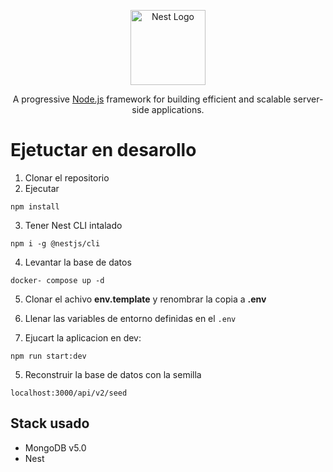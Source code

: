 <p align="center">
  <a href="http://nestjs.com/" target="blank"><img src="https://nestjs.com/img/logo-small.svg" width="120" alt="Nest Logo" /></a>
</p>

[circleci-image]: https://img.shields.io/circleci/build/github/nestjs/nest/master?token=abc123def456
[circleci-url]: https://circleci.com/gh/nestjs/nest

  <p align="center">A progressive <a href="http://nodejs.org" target="_blank">Node.js</a> framework for building efficient and scalable server-side applications.</p>
    <p align="center">

# Ejetuctar en desarollo

1. Clonar el repositorio
2. Ejecutar
```
npm install
```

3. Tener Nest CLI intalado
```
npm i -g @nestjs/cli
```

4. Levantar la base de datos
```
docker- compose up -d
```
5. Clonar el achivo __env.template__ y renombrar la copia a  __.env__

6. Llenar las variables de entorno definidas en el ```.env```

7. Ejucart la aplicacion en dev:

```
npm run start:dev
```

5. Reconstruir la base de datos con la semilla 

```
localhost:3000/api/v2/seed
```

## Stack usado
* MongoDB v5.0
* Nest
